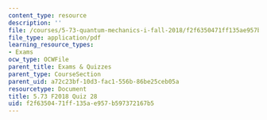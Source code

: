 ```yaml
---
content_type: resource
description: ''
file: /courses/5-73-quantum-mechanics-i-fall-2018/f2f6350471ff135ae957b597372167b5_MIT5_73F18_quiz28.pdf
file_type: application/pdf
learning_resource_types:
- Exams
ocw_type: OCWFile
parent_title: Exams & Quizzes
parent_type: CourseSection
parent_uid: a72c23bf-10d3-fac1-556b-86be25ceb05a
resourcetype: Document
title: 5.73 F2018 Quiz 28
uid: f2f63504-71ff-135a-e957-b597372167b5
---
```

